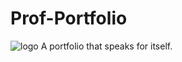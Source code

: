 # Prof-Portfolio
![logo](https://user-images.githubusercontent.com/109830247/184273066-09e82251-ed95-4c9a-8a16-460f7e6ee145.png) A portfolio that speaks for itself.


